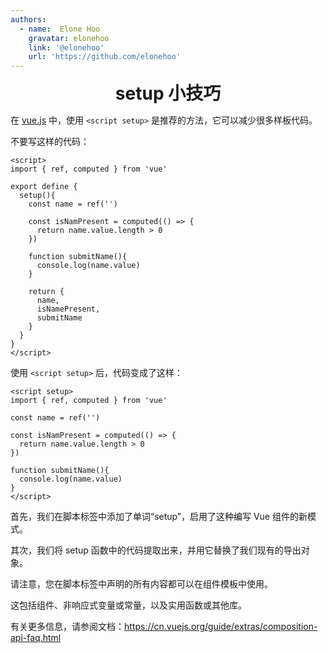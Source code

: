 ```yaml
---
authors:
  - name:  Elone Hoo
    gravatar: elonehoo
    link: '@elonehoo'
    url: 'https://github.com/elonehoo'
---
```


<h1 align="center" style="margin:0;">setup 小技巧</h1>

<script setup>
import Author from '@theme/components/Author.vue'
import AuthorGrop from '@theme/components/AuthorGrop.vue'
import MouseListenerEvent from '@theme/components/vue/vue3/MouseListenerEvent.vue'
</script>

<AuthorGrop>
  <Author />
</AuthorGrop>

在 [vue.js](https://cn.vuejs.org) 中，使用 `<script setup>` 是推荐的方法，它可以减少很多样板代码。

不要写这样的代码：

```vue
<script>
import { ref, computed } from 'vue'

export define {
  setup(){
    const name = ref('')

    const isNamPresent = computed(() => {
      return name.value.length > 0
    })

    function submitName(){
      console.log(name.value)
    }

    return {
      name,
      isNamePresent,
      submitName
    }
  }
}
</script>
```

使用 `<script setup>` 后，代码变成了这样：

```vue
<script setup>
import { ref, computed } from 'vue'

const name = ref('')

const isNamPresent = computed(() => {
  return name.value.length > 0
})

function submitName(){
  console.log(name.value)
}
</script>
```

首先，我们在脚本标签中添加了单词“setup”，启用了这种编写 Vue 组件的新模式。

其次，我们将 setup 函数中的代码提取出来，并用它替换了我们现有的导出对象。

请注意，您在脚本标签中声明的所有内容都可以在组件模板中使用。

这包括组件、非响应式变量或常量，以及实用函数或其他库。

有关更多信息，请参阅文档：https://cn.vuejs.org/guide/extras/composition-api-faq.html
